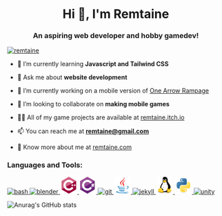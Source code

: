 
<h1 align="center">Hi 👋, I'm Remtaine</h1>
<h3 align="center">An aspiring web developer and hobby gamedev!</h3>

<p align="left"> <a href="https://twitter.com/remtaine" target="blank"><img src="https://img.shields.io/twitter/follow/remtaine?logo=twitter&style=for-the-badge" alt="remtaine" /></a> </p>

- 🌱 I’m currently learning **Javascript and Tailwind CSS**

- 💬 Ask me about **website development**

- 🔭 I’m currently working on a mobile version of [One Arrow Rampage](https://remtaine.itch.io/one-arrow-rampage)

- 👯 I’m looking to collaborate on **making mobile games**

- 👨‍💻 All of my game projects are available at [remtaine.itch.io](https://remtaine.itch.io/)

- 📫 You can reach me at **remtaine@gmail.com**

- 📄 Know more about me at [remtaine.com](https://www.remtaine.com/)

<h3 align="left">Languages and Tools:</h3>
<p align="left"> <a href="https://www.gnu.org/software/bash/" target="_blank"> <img src="https://www.vectorlogo.zone/logos/gnu_bash/gnu_bash-icon.svg" alt="bash" width="40" height="40"/> </a> <a href="https://www.blender.org/" target="_blank"> <img src="https://download.blender.org/branding/community/blender_community_badge_white.svg" alt="blender" width="40" height="40"/> </a> <a href="https://www.w3schools.com/cpp/" target="_blank"> <img src="https://raw.githubusercontent.com/devicons/devicon/master/icons/cplusplus/cplusplus-original.svg" alt="cplusplus" width="40" height="40"/> </a> <a href="https://www.w3schools.com/cs/" target="_blank"> <img src="https://raw.githubusercontent.com/devicons/devicon/master/icons/csharp/csharp-original.svg" alt="csharp" width="40" height="40"/> </a> <a href="https://git-scm.com/" target="_blank"> <img src="https://www.vectorlogo.zone/logos/git-scm/git-scm-icon.svg" alt="git" width="40" height="40"/> </a> <a href="https://www.java.com" target="_blank"> <img src="https://raw.githubusercontent.com/devicons/devicon/master/icons/java/java-original.svg" alt="java" width="40" height="40"/> </a> <a href="https://jekyllrb.com/" target="_blank"> <img src="https://www.vectorlogo.zone/logos/jekyllrb/jekyllrb-icon.svg" alt="jekyll" width="40" height="40"/> </a> <a href="https://www.linux.org/" target="_blank"> <img src="https://raw.githubusercontent.com/devicons/devicon/master/icons/linux/linux-original.svg" alt="linux" width="40" height="40"/> </a> <a href="https://www.python.org" target="_blank"> <img src="https://raw.githubusercontent.com/devicons/devicon/master/icons/python/python-original.svg" alt="python" width="40" height="40"/> </a> <a href="https://unity.com/" target="_blank"> <img src="https://www.vectorlogo.zone/logos/unity3d/unity3d-icon.svg" alt="unity" width="40" height="40"/> </a> </p>


![Anurag's GitHub stats](https://github-readme-stats.vercel.app/api?username=remtaine&show_icons=true)
